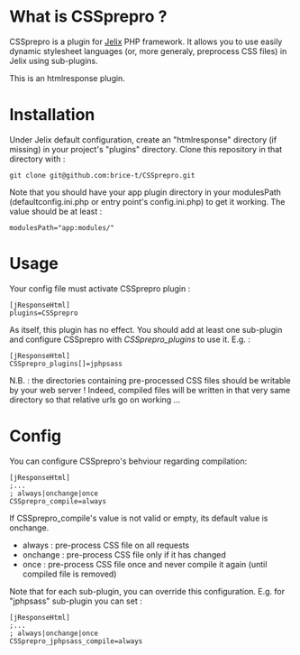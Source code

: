 What is CSSprepro ?
==============================

CSSprepro is a plugin for [Jelix](http://jelix.org) PHP framework. It allows you to use easily dynamic stylesheet languages (or, more generaly, preprocess CSS files) in Jelix using sub-plugins.

This is an htmlresponse plugin.



Installation
============

Under Jelix default configuration, create an "htmlresponse" directory (if missing) in your project's "plugins" directory.
Clone this repository in that directory with :

    git clone git@github.com:brice-t/CSSprepro.git


Note that you should have your app plugin directory in your modulesPath (defaultconfig.ini.php or entry point's config.ini.php) to get it working.
The value should be at least :

    modulesPath="app:modules/"



Usage
=====

Your config file must activate CSSprepro plugin :

    [jResponseHtml]
    plugins=CSSprepro

As itself, this plugin has no effect. You should add at least one sub-plugin and configure CSSprepro with _CSSprepro\_plugins_ to use it. E.g. :

    [jResponseHtml]
    CSSprepro_plugins[]=jphpsass

N.B. : the directories containing pre-processed CSS files should be writable by your web server ! Indeed, compiled files will be written in that very same directory so that relative urls go on working ...




Config
======

You can configure CSSprepro's behviour regarding compilation:

    [jResponseHtml]
    ;...
    ; always|onchange|once
    CSSprepro_compile=always

If CSSprepro\_compile's value is not valid or empty, its default value is onchange.

* always : pre-process CSS file on all requests
* onchange : pre-process CSS file only if it has changed
* once : pre-process CSS file once and never compile it again (until compiled file is removed)


Note that for each sub-plugin, you can override this configuration. E.g. for "jphpsass" sub-plugin you can set :

    [jResponseHtml]
    ;...
    ; always|onchange|once
    CSSprepro_jphpsass_compile=always



